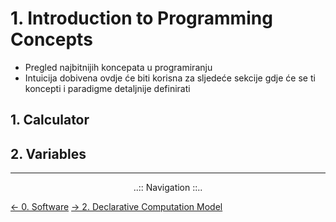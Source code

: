 # 1. Introduction to Programming Concepts

- Pregled najbitnijih koncepata u programiranju
- Intuicija dobivena ovdje će biti korisna za sljedeće sekcije gdje će se ti koncepti i paradigme detaljnije definirati

## 1. Calculator

## 2. Variables

---

<div align="center">..:: Navigation ::..</div>

 [<- 0. Software](0-Software.md)
 [-> 2. Declarative Computation Model](2-Declarative-Computation-Model.md)
